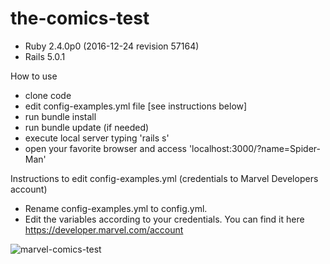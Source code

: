 # the-comics-test

- Ruby 2.4.0p0 (2016-12-24 revision 57164)
- Rails 5.0.1

How to use
- clone code
- edit config-examples.yml file [see instructions below]
- run bundle install
- run bundle update (if needed)
- execute local server typing 'rails s'
- open your favorite browser and access 'localhost:3000/?name=Spider-Man'

Instructions to edit config-examples.yml (credentials to Marvel Developers account)
- Rename config-examples.yml to config.yml.
- Edit the variables according to your credentials. You can find it here https://developer.marvel.com/account

![marvel-comics-test](https://user-images.githubusercontent.com/3688071/35184754-c8cdb7ee-fde0-11e7-8fa2-fed7891707f0.jpg)
